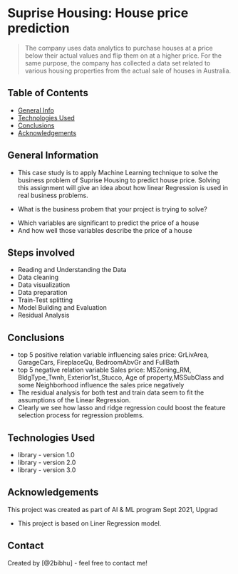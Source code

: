 # Suprise Housing: House price prediction
> The company uses data analytics to purchase houses at a price below their actual values and flip them on at a higher price. For the same purpose, the company has collected a data set related to various housing properties from the actual sale of houses in Australia.


## Table of Contents
* [General Info](#general-information)
* [Technologies Used](#technologies-used)
* [Conclusions](#conclusions)
* [Acknowledgements](#acknowledgements)

<!-- You can include any other section that is pertinent to your problem -->

## General Information
- This case study is to apply Machine Learning technique to solve the business problem of Suprise Housing  to predict house price. Solving this assignment will give an idea about how linear Regression is used in real business problems.

- What is the business probem that your project is trying to solve?
* Which variables are significant to predict the price of a house
* And how well those variables describe the price of a house

<!-- You don't have to answer all the questions - just the ones relevant to your project. -->

## Steps involved
* Reading and Understanding the Data
* Data cleaning
* Data visualization
* Data preparation
* Train-Test splitting
* Model Building and Evaluation
* Residual Analysis

## Conclusions
* top 5 positive relation variable influencing sales price: GrLivArea, GarageCars, FireplaceQu, BedroomAbvGr and FullBath 
* top 5 negative relation variable Sales price: MSZoning_RM, BldgType_Twnh, Exterior1st_Stucco, Age of property,MSSubClass and some Neighborhood influence the sales price negatively
* The residual analysis for both test and train data seem to fit the assumptions of the Linear Regression.
* Clearly we see how lasso and ridge regression could boost the feature selection process for regression problems.



<!-- You don't have to answer all the questions - just the ones relevant to your project. -->


## Technologies Used
- library - version 1.0
- library - version 2.0
- library - version 3.0

<!-- As the libraries versions keep on changing, it is recommended to mention the version of library used in this project -->

## Acknowledgements
This project was created as part of AI & ML program Sept 2021, Upgrad 
- This project is based on Liner Regression model.


## Contact
Created by [@2bibhu] - feel free to contact me!



<!-- Optional -->
<!-- ## License -->
<!-- This project is open source and available under the [... License](). -->

<!-- You don't have to include all sections - just the one's relevant to your project -->